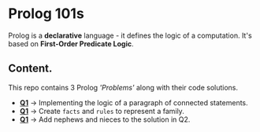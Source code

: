 # Prolog 101s

Prolog is a **declarative** language - it defines the logic of a computation.
It's based on **First-Order Predicate Logic**.

## Content.
This repo contains 3 Prolog *'Problems'* along with their code solutions.

  - [**Q1**](Problem%201/) -> Implementing the logic of a paragraph of connected statements.
  - [**Q1**](Problem%202/) -> Create `facts` and `rules` to represent a family.
  - [**Q1**](Problem%203/) -> Add nephews and nieces to the solution in Q2.
